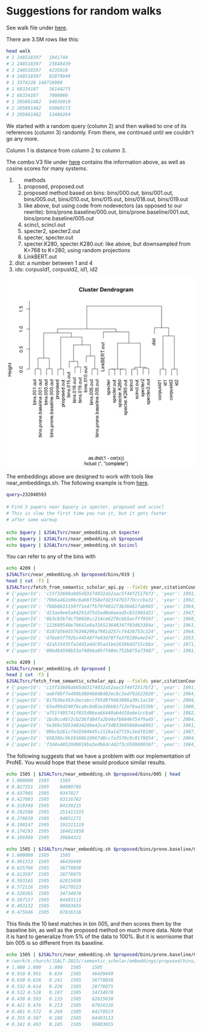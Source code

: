 # Suggestions for random walks

See walk file under <a href="https://app.globus.org/file-manager?origin_id=1ef9019c-eac0-11ed-9ba9-c9bb788c490e&origin_path=%2F~%2Fsemantic_scholar%2Feval%2F">here</a>.

<p>
There are 3.5M rows like this:

```sh
head walk
# 1	248518397	1041744
# 2	248518397	23848439
# 3	248518397	4235810
# 4	248518397	82079949
# 1	3374228	140728989
# 1	68334187	36144275
# 2	68334187	7008060
# 1	205881482	94036919
# 2	205881482	95069173
# 3	205881482	53480264
```

We started with a random query (column 2) and then walked to one of
its references (column 3) randomly.  From there, we continued until we
couldn't go any more.
<p>
Column 1 is distance from column 2 to column 3.
<p>
The combo.V3 file under <a href="https://app.globus.org/file-manager?origin_id=1ef9019c-eac0-11ed-9ba9-c9bb788c490e&origin_path=%2F~%2Fsemantic_scholar%2Feval%2Fresults%2Fwalk%2F">here</a> contains the information above, as well as cosine scores for many systems.

<ol>
<li><ol>methods
<li> proposed, proposed.out</li>
<li> proposed method based on bins: 
bins/000.out,
bins/001.out,
bins/005.out,
bins/010.out,
bins/015.out,
bins/018.out,
bins/019.out</li>
<li> like above, but using code from nodevectors (as opposed to our rewrite):
bins/prone.baseline/000.out,
bins/prone.baseline/001.out,
bins/prone.baseline/005.out</li>
<li> scincl, scincl.out </li>
<li> specter2, specter2.out </li>
<li> specter, specter.out</li>
<li>specter.K280, specter.K280.out: like above, but downsampled from K=768 to K=280, using random projections </li>
<li> LinkBERT.out </li>

</ol></li>
<li>dist: a number between 1 and 4</li>
<li> ids: corpusId1, corpusId2, id1, id2</li>
</ol>

<img src="combo.V3.jpg" alt="Clustering of Above" width="1000" />


The embeddings above are designed to work with tools like near_embeddings.sh.
The following example is from <a href="https://github.com/kwchurch/JSALT_Better_Together/blob/main/doc/find_similar_docs.md">here</a>.

```sh
query=232040593

# Find 3 papers near $query in specter, proposed and scincl
# This is slow the first time you run it, but it gets faster
# after some warmup

echo $query | $JSALTsrc/near_embedding.sh $specter
echo $query | $JSALTsrc/near_embedding.sh $proposed 
echo $query | $JSALTsrc/near_embedding.sh $scincl
```

You can refer to any of the bins with 
```sh
echo 4209 |
$JSALTsrc/near_embedding.sh $proposed/bins/019 |
head | cut -f3 | 
$JSALTsrc/fetch_from_semantic_scholar_api.py --fields year,citationCount
# {'paperId': 'c15f33608ab05dd3174032a52aac5f44f2517bf3', 'year': 1991, 'citationCount': 10}
# {'paperId': '79b6a462e96c6a66f358efd23f479377bcccba31', 'year': 1992, 'citationCount': 26}
# {'paperId': 'fb8b0b33150ff1e47fb79f401273b36481fab9b5', 'year': 1964, 'citationCount': 1}
# {'paperId': 'd13ae9ee5a94291d75d1ed8e6eead5c831901d21', 'year': 1947, 'citationCount': 5}
# {'paperId': '8b3cb5b7dc758028cc214ce6278cbb5acfff959f', 'year': 1960, 'citationCount': 34}
# {'paperId': '122680540e7b641e8a316523648347f83d63384a', 'year': 1961, 'citationCount': 80}
# {'paperId': '8187d5645576398299a7901d257c74428753c324', 'year': 1964, 'citationCount': 7}
# {'paperId': '476eb5f792bc44548ffe03d70ffe3f6109a4e547', 'year': 1953, 'citationCount': 35}
# {'paperId': '42a533435fa24d1a4dc95ad1be2639bdd715c6ba', 'year': 1971, 'citationCount': 35}
# {'paperId': '00bd64598b53a740b6a05ff404c752b875a73407', 'year': 1981, 'citationCount': 9}
```

```sh
echo 4209 |
$JSALTsrc/near_embedding.sh $proposed |
head | cut -f3 | 
$JSALTsrc/fetch_from_semantic_scholar_api.py --fields year,citationCount
# {'paperId': 'c15f33608ab05dd3174032a52aac5f44f2517bf3', 'year': 1991, 'citationCount': 10}
# {'paperId': 'aebf0bf7e489b3004b0d8d02ec8c3ad791622020', 'year': 1984, 'citationCount': 18}
# {'paperId': '81fb3be363cbecabccf95d9f9403006a39c1ac58', 'year': 2004, 'citationCount': 31}
# {'paperId': '63ad96d240f6ca9c8d81e19bb81f12e78aa1539b', 'year': 1980, 'citationCount': 52}
# {'paperId': 'a751f495741f833d86ea66449ab4d19a6e1ccba8', 'year': 1982, 'citationCount': 34}
# {'paperId': '1bc0cc4072cb236fd04fa2bd4afb6846f54f9a45', 'year': 2004, 'citationCount': 25}
# {'paperId': '5e369c505348342d4e42caf3d033605668ee8091', 'year': 1981, 'citationCount': 18}
# {'paperId': '09bcb261cf4d1b04645c2116a1d7735c3edf8106', 'year': 1987, 'citationCount': 76}
# {'paperId': '65838bc9b10168b10967d8ccfa3578c9c81f9854', 'year': 2004, 'citationCount': 10}
# {'paperId': 'f3d4a40520d9019ba3edb6dc4d2f3c659969036f', 'year': 1984, 'citationCount': 10}
```

The following suggests that we have a problem with our implementation of ProNE.
You would hope that these would produce similar results.

```sh
echo 1505 | $JSALTsrc/near_embedding.sh $proposed/bins/005 | head
# 1.000000	1505	1505
# 0.827251	1505	84009705
# 0.437905	1505	9347027
# 0.427003	1505	83116782
# 0.319349	1505	84339215
# 0.292508	1505	251413315
# 0.276639	1505	84851271
# 0.190147	1505	192211119
# 0.174293	1505	164011658
# 0.169369	1505	39684321
```

```sh
echo 1505 | $JSALTsrc/near_embedding.sh $proposed/bins/prone.baseline/005 | head
# 1.000000	1505	1505
# 0.991313	1505	46439449
# 0.625766	1505	36770038
# 0.613597	1505	28776075
# 0.593165	1505	62815038
# 0.572116	1505	84270523
# 0.528365	1505	34734978
# 0.507157	1505	84493113
# 0.493132	1505	99883655
# 0.475946	1505	87816316
```

This finds the 10 best matches in bin 005, and then scores them by
the baseline bin, as well as the proposed method on much more data.
Note that it is hard to generalize from 5% of the data to 100%.
But it is worrisome that bin 005 is so different from its baseline.

```sh
echo 1505 | $JSALTsrc/near_embedding.sh $proposed/bins/prone.baseline/005 | head | cut -f2- | $JSALTsrc/pairs_to_cos.sh $proposed/bins/005 $proposed/bins/prone.baseline/005 $proposed
# /work/k.church/JSALT-2023//semantic_scholar/embeddings/proposed/bins/005	/work/k.church/JSALT-2023//semantic_scholar/embeddings/proposed/bins/prone.baseline/005	/work/k.church/JSALT-2023//semantic_scholar/embeddings/proposed
# 1.000	1.000	1.000	1505	1505
# 0.910	0.991	0.634	1505	46439449
# 0.630	0.626	0.241	1505	36770038
# 0.532	0.614	0.226	1505	28776075
# 0.512	0.528	0.197	1505	34734978
# 0.438	0.593	0.133	1505	62815038
# 0.421	0.476	0.213	1505	87816316
# 0.401	0.572	0.268	1505	84270523
# 0.355	0.507	0.188	1505	84493113
# 0.341	0.493	0.185	1505	99883655
```
